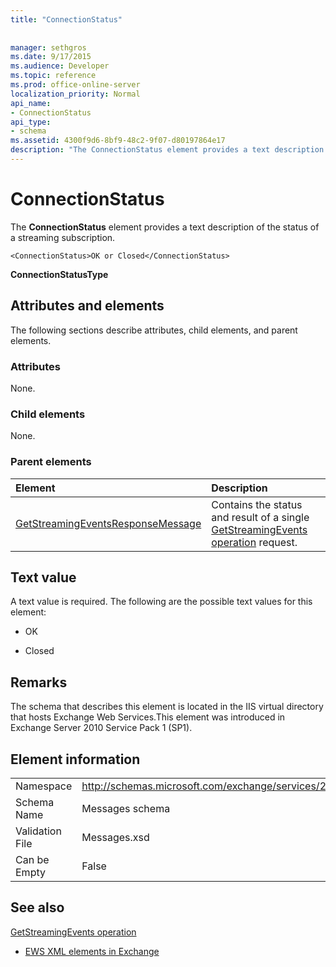 ```yaml
---
title: "ConnectionStatus"
 
 
manager: sethgros
ms.date: 9/17/2015
ms.audience: Developer
ms.topic: reference
ms.prod: office-online-server
localization_priority: Normal
api_name:
- ConnectionStatus
api_type:
- schema
ms.assetid: 4300f9d6-8bf9-48c2-9f07-d80197864e17
description: "The ConnectionStatus element provides a text description of the status of a streaming subscription."
---
```


# ConnectionStatus

The **ConnectionStatus** element provides a text description of the status of a streaming subscription. 
  
```
<ConnectionStatus>OK or Closed</ConnectionStatus>
```

 **ConnectionStatusType**
## Attributes and elements

The following sections describe attributes, child elements, and parent elements.
  
### Attributes

None.
  
### Child elements

None.
  
### Parent elements

|**Element**|**Description**|
|:-----|:-----|
|[GetStreamingEventsResponseMessage](getstreamingeventsresponsemessage.md) <br/> |Contains the status and result of a single [GetStreamingEvents operation](getstreamingevents-operation.md) request.  <br/> |
   
## Text value

A text value is required. The following are the possible text values for this element:
  
- OK
    
- Closed
    
## Remarks

The schema that describes this element is located in the IIS virtual directory that hosts Exchange Web Services.This element was introduced in Exchange Server 2010 Service Pack 1 (SP1).
  
## Element information

|||
|:-----|:-----|
|Namespace  <br/> |http://schemas.microsoft.com/exchange/services/2006/messages  <br/> |
|Schema Name  <br/> |Messages schema  <br/> |
|Validation File  <br/> |Messages.xsd  <br/> |
|Can be Empty  <br/> |False  <br/> |
   
## See also



[GetStreamingEvents operation](getstreamingevents-operation.md)


- [EWS XML elements in Exchange](ews-xml-elements-in-exchange.md)

